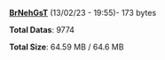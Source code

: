 [**BrNehGsT**](/data/BrNehGsT.txt) (13/02/23 - 19:55)- 173 bytes

**Total Datas**: 9774

**Total Size**: 64.59 MB / 64.6 MB